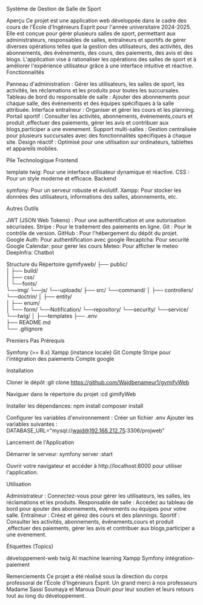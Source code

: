 Système de Gestion de Salle de Sport

Aperçu
Ce projet est une application web développée dans le cadre des cours de l'École d'Ingénieurs Esprit pour l'année universitaire 2024-2025. Elle est conçue pour gérer plusieurs salles de sport, permettant aux administrateurs, responsables de salles, entraîneurs et sportifs de gérer diverses opérations telles que la gestion des utilisateurs, des activités, des abonnements, des événements, des cours, des paiements, des avis et des blogs. L'application vise à rationaliser les opérations des salles de sport et à améliorer l'expérience utilisateur grâce à une interface intuitive et réactive.
Fonctionnalités

Panneau d'administration : Gérer les utilisateurs, les salles de sport, les activités, les réclamations et les produits pour toutes les succursales.
Tableau de bord du responsable de salle : Ajouter des abonnements pour chaque salle, des événements et des équipes spécifiques à la salle attribuée.
Interface entraîneur : Organiser et gérer les cours et les planning.
Portail sportif : Consulter les activités, abonnements, événements,cours et produit ,effectuer des paiements, gérer les avis et contribuer aux blogs,participer a une evenement.
Support multi-salles : Gestion centralisée pour plusieurs succursales avec des fonctionnalités spécifiques à chaque site.
Design réactif : Optimisé pour une utilisation sur ordinateurs, tablettes et appareils mobiles.

Pile Technologique
Frontend

template twig: Pour une interface utilisateur dynamique et réactive.
CSS : Pour un style moderne et efficace.
Backend

symfony: Pour un serveur robuste et évolutif.
Xampp: Pour stocker les données des utilisateurs, informations des salles, abonnements, etc.

Autres Outils

JWT (JSON Web Tokens) : Pour une authentification et une autorisation sécurisées.
Stripe : Pour le traitement des paiements en ligne.
Git : Pour le contrôle de version.
GitHub : Pour l'hébergement du dépôt du projet.
Google Auth: Pour authentification avec google
Recaptcha: Pour securité
Google Calendar: pour gerer les cours
Meteo: Pour afficher le meteo
DeepInfra: Chatbot 


Structure du Répertoire
gymifyweb/
├── public/                   
│   ├── build/                
│   ├── css/                   
│   └──fonts/  
    └──img/
    └──js/
    └──uploads/
├── src/ 
    └──command/
│   ├── controllers/  
    └──doctrin/
│   ├── entity/                 
│   ├── enum/                 
│   └── form/
    └──Notification/
    └──repository/
    └──security/
    └──service/
    └──twig/
│
├──templates
├── .env  
├── README.md                  
└── .gitignore                  

Premiers Pas
Prérequis

Symfony (>= 8.x)
Xampp (instance locale)
Git
Compte Stripe pour l'intégration des paiements
Compte google

Installation

Cloner le dépôt :git clone https://github.com/Wajdbenameur1/gymifyWeb


Naviguer dans le répertoire du projet :cd gimifyWeb


Installer les dépendances:
npm install
composer install


Configurer les variables d'environnement :
Créer un fichier .env
Ajouter les variables suivantes : DATABASE_URL="mysql://wajd@192.168.212.75:3306/projweb"


Lancement de l'Application

Démarrer le serveur:
symfony server :start


Ouvrir votre navigateur et accéder à http://localhost:8000 pour utiliser l'application.

Utilisation

Administrateur : Connectez-vous pour gérer les utilisateurs, les salles, les réclamations et les produits.
Responsable de salle : Accédez au tableau de bord pour ajouter des abonnements, événements ou équipes pour votre salle.
Entraîneur : Créez et gérez des cours et des plannings.
Sportif : Consulter les activités, abonnements, événements,cours et produit ,effectuer des paiements, gérer les avis et contribuer aux blogs,participer a une evenement.

Étiquettes (Topics)

développement-web
twig
AI
machine learning
Xampp
Symfony
intégration-paiement


Remerciements
Ce projet a été réalisé sous la direction du corps professoral de l'École d'Ingénieurs Esprit. Un grand merci à nos professeurs  Madame Sassi Soumaya et Maroua Douiri pour leur soutien et leurs retours tout au long du développement.
